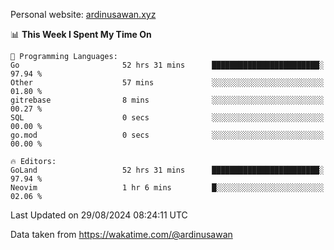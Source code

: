 Personal website: [ardinusawan.xyz](https://ardinusawan.xyz)

<!--START_SECTION:waka-->
📊 **This Week I Spent My Time On** 

```text
💬 Programming Languages: 
Go                       52 hrs 31 mins      ████████████████████████░   97.94 % 
Other                    57 mins             ░░░░░░░░░░░░░░░░░░░░░░░░░   01.80 % 
gitrebase                8 mins              ░░░░░░░░░░░░░░░░░░░░░░░░░   00.27 % 
SQL                      0 secs              ░░░░░░░░░░░░░░░░░░░░░░░░░   00.00 % 
go.mod                   0 secs              ░░░░░░░░░░░░░░░░░░░░░░░░░   00.00 % 

🔥 Editors: 
GoLand                   52 hrs 31 mins      ████████████████████████░   97.94 % 
Neovim                   1 hr 6 mins         █░░░░░░░░░░░░░░░░░░░░░░░░   02.06 % 
```


 Last Updated on 29/08/2024 08:24:11 UTC
<!--END_SECTION:waka-->
Data taken from https://wakatime.com/@ardinusawan

